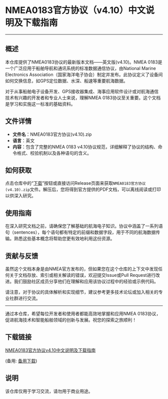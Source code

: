 # NMEA0183官方协议（v4.10）中文说明及下载指南

---

## 概述

本仓库提供了NMEA0183协议的最新版本文档——英文版(v4.10)。NMEA 0183是一个广泛应用于船舶导航和通讯系统的标准数据通信协议，由National Marine Electronics Association（国家海洋电子协会）制定并发布。此协议定义了设备间如何交换信息，如GPS定位数据、水深、船速等重要航海数据。

对于从事船舶电子设备开发、GPS接收器集成、海事应用软件设计或对航海通信技术有兴趣的开发者和专业人士来说，理解NMEA 0183协议至关重要。这个文档是学习和实施这一标准的基础资料。

## 文件详情

- **文件名**：NMEA0183官方协议(v4.10).zip
- **语言**：英文
- **内容**：包含了完整的NMEA 0183 v4.10协议规范，详细解释了协议的结构、命令格式、校验机制以及各种语句的含义。

## 如何获取

点击仓库中的“[下载](链接需替换实际链接，这里作为示意)”按钮或直接访问Release页面来获取`NMEA0183官方协议(v4.10).zip`文件。解压后，您将得到官方提供的PDF文档，可以离线阅读或打印以供深入研究。

## 使用指南

在深入研究文档之前，请确保您了解基础的航海电子知识。协议中涵盖了一系列语句（sentences），每个语句都有特定的前缀和数据字段，用于不同的航海数据传输。熟悉这些基本概念将帮助您更有效地利用这份资源。

## 贡献与反馈

虽然这个文档本身是由NMEA官方发布的，但如果您在这个仓库的上下文中发现任何关于文档存放、索引或相关解读的错误，欢迎提交Issue或Pull Request进行改进。我们鼓励社区成员分享他们在理解和应用该协议过程中的经验或示例代码。

请注意，对于协议的具体解析和实现细节，建议参考更多技术论坛或加入相关的专业社群进行交流。

---

通过本仓库，希望每位开发者和使用者都能高效地掌握和应用NMEA 0183协议，促进航海技术和智能船舶领域的创新与发展。祝您的探索之旅顺利！

## 下载链接
[NMEA0183官方协议v4.10中文说明及下载指南](https://pan.quark.cn/s/46293134ba3b) 

(备用: [备用下载](https://pan.baidu.com/s/1exy_PgRDm_iG4uOjGaga_Q?pwd=1234))

## 说明

该仓库仅用于学习交流，请勿用于商业用途。
